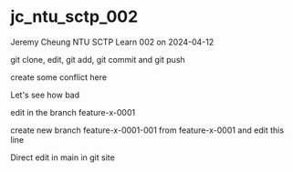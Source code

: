 # jc_ntu_sctp_002
Jeremy Cheung NTU SCTP Learn 002 on 2024-04-12


git clone, edit, git add, git commit and git push

create some conflict here


Let's see how bad


edit in the branch  feature-x-0001


create new branch  feature-x-0001-001 from  feature-x-0001 and edit this line




Direct edit in main in git site



